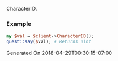 CharacterID.
### Example

```perl
my $val = $client->CharacterID();
quest::say($val); # Returns uint
```


Generated On 2018-04-29T00:30:15-07:00